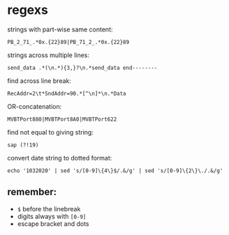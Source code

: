 # regexs

strings with part-wise same content:
```
PB_2_71_.*0x.{22}89|PB_71_2_.*0x.{22}89
```

strings across multiple lines:
```
send_data .*(\n.*){3,}?\n.*send_data end--------
```

find across line break:
```
RecAddr=2\t*SndAddr=90.*[^\n]*\n.*Data 
```

OR-concatenation:
```
MVBTPort880|MVBTPort8A0|MVBTPort622
```

find not equal to giving string:
```
sap (?!19)
```

convert date string to dotted format:
```
echo '1032020' | sed 's/[0-9]\{4\}$/.&/g' | sed 's/[0-9]\{2\}\./.&/g'
```

## remember:
- `$` before the linebreak
- digits always with `[0-9]`
- escape bracket and dots
